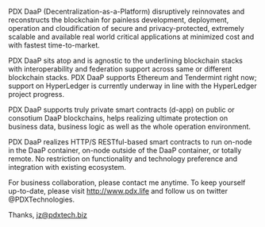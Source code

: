 PDX DaaP (Decentralization-as-a-Platform) disruptively reinnovates and reconstructs the blockchain for painless development, deployment, operation and cloudification of secure and privacy-protected, extremely scalable and available real world critical applications at minimized cost and with fastest time-to-market.

PDX DaaP sits atop and is agnostic to the underlining blockchain stacks with interoperability and federation support across same or different blockchain stacks. PDX DaaP supports Ethereum and Tendermint right now; support on HyperLedger is currently underway in line with the HyperLedger project progress. 

PDX DaaP supports truly private smart contracts (d-app) on public or consotium DaaP blockchains, helps realizing ultimate protection on business data, business logic as well as the whole operation environment.

PDX DaaP realizes HTTP/S RESTful-based smart contracts to run on-node in the DaaP container, on-node outside of the DaaP container, or totally remote. No restriction on functionality and technology preference and integration with existing ecosystem.

For business collaboration, please contact me anytime. To keep yourself up-to-date, please visit http://www.pdx.life and follow us on twitter @PDXTechnologies. 

Thanks,
jz@pdxtech.biz
